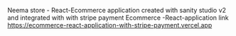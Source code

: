 Neema store - React-Ecommerce application created with sanity studio v2 and integrated with with stripe payment 
Ecommerce -React-application link  https://ecommerce-react-application-with-stripe-payment.vercel.app



